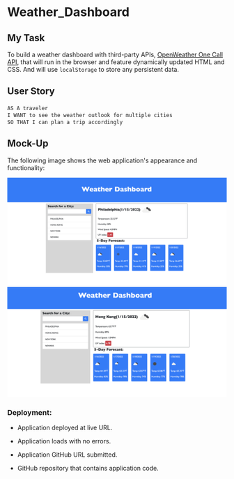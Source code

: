 # Weather_Dashboard

## My Task

To build a weather dashboard with third-party APIs, [OpenWeather One Call API](https://openweathermap.org/api/one-call-api), that will run in the browser and feature dynamically updated HTML and CSS. And will use `localStorage` to store any persistent data.

## User Story

```
AS A traveler
I WANT to see the weather outlook for multiple cities
SO THAT I can plan a trip accordingly
```

## Mock-Up

The following image shows the web application's appearance and functionality:

![Screenshots](assets/img/ScreenShot1.png)
![Screenshots](assets/img/ScreenShot2.png)

### Deployment: 

* Application deployed at live URL.

* Application loads with no errors.

* Application GitHub URL submitted.

* GitHub repository that contains application code.
